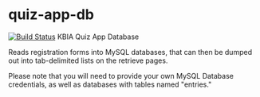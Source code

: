 # quiz-app-db
[![Build Status](https://travis-ci.org/NathanLawrence/quiz-app-db.svg?branch=master)](https://travis-ci.org/NathanLawrence/quiz-app-db)
KBIA Quiz App Database

Reads registration forms into MySQL databases, that can then be dumped out into tab-delimited lists on the retrieve pages.

Please note that you will need to provide your own MySQL Database credentials, as well as databases with tables named "entries."

